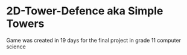 # 2D-Tower-Defence aka Simple Towers
Game was created in 19 days for the final project in grade 11 computer science
